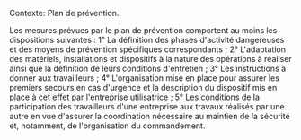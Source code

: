 Contexte: Plan de prévention.

Les mesures prévues par le plan de prévention comportent au moins les dispositions suivantes : 1° La définition des phases d'activité dangereuses et des moyens de prévention spécifiques correspondants ; 2° L'adaptation des matériels, installations et dispositifs à la nature des opérations à réaliser ainsi que la définition de leurs conditions d'entretien ; 3° Les instructions à donner aux travailleurs ; 4° L'organisation mise en place pour assurer les premiers secours en cas d'urgence et la description du dispositif mis en place à cet effet par l'entreprise utilisatrice ; 5° Les conditions de la participation des travailleurs d'une entreprise aux travaux réalisés par une autre en vue d'assurer la coordination nécessaire au maintien de la sécurité et, notamment, de l'organisation du commandement.